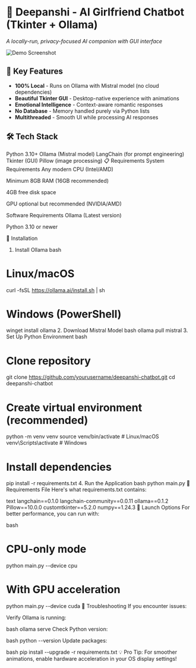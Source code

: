 # 💖 Deepanshi - AI Girlfriend Chatbot (Tkinter + Ollama)

*A locally-run, privacy-focused AI companion with GUI interface*

![Demo Screenshot](screenshot.png) <!-- Add actual screenshot later -->

## 🌟 Key Features
- **100% Local** - Runs on Ollama with Mistral model (no cloud dependencies)
- **Beautiful Tkinter GUI** - Desktop-native experience with animations
- **Emotional Intelligence** - Context-aware romantic responses
- **No Database** - Memory handled purely via Python lists
- **Multithreaded** - Smooth UI while processing AI responses

## 🛠️ Tech Stack

Python 3.10+
Ollama (Mistral model)
LangChain (for prompt engineering)
Tkinter (GUI)
Pillow (image processing)
📋 Requirements
System Requirements
Any modern CPU (Intel/AMD)

Minimum 8GB RAM (16GB recommended)

4GB free disk space

GPU optional but recommended (NVIDIA/AMD)

Software Requirements
Ollama (Latest version)

Python 3.10 or newer

🔧 Installation
1. Install Ollama
bash
# Linux/macOS
curl -fsSL https://ollama.ai/install.sh | sh

# Windows (PowerShell)
winget install ollama
2. Download Mistral Model
bash
ollama pull mistral
3. Set Up Python Environment
bash
# Clone repository
git clone https://github.com/yourusername/deepanshi-chatbot.git
cd deepanshi-chatbot

# Create virtual environment (recommended)
python -m venv venv
source venv/bin/activate  # Linux/macOS
venv\Scripts\activate     # Windows

# Install dependencies
pip install -r requirements.txt
4. Run the Application
bash
python main.py
📜 Requirements File
Here's what requirements.txt contains:

text
langchain==0.1.0
langchain-community==0.0.11
ollama==0.1.2
Pillow==10.0.0
customtkinter==5.2.0
numpy==1.24.3
🚦 Launch Options
For better performance, you can run with:

bash
# CPU-only mode
python main.py --device cpu

# With GPU acceleration
python main.py --device cuda
🐛 Troubleshooting
If you encounter issues:

Verify Ollama is running:

bash
ollama serve
Check Python version:

bash
python --version
Update packages:

bash
pip install --upgrade -r requirements.txt
💡 Pro Tip: For smoother animations, enable hardware acceleration in your OS display settings!


